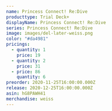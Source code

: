 ```yaml
---
name: Princess Connect! Re:Dive
producttype: Trial Deck+
displayName: Princess Connect! Re:Dive
series: Princess Connect! Re:Dive
image: images/del-later-weiss.png
color: "#da4981"
pricings:
  - quantity: 1
    price: 19
  - quantity: 2
    price: 31
  - price: 86
    quantity: 6
preorder: 2020-11-25T16:00:00.000Z
release: 2020-12-25T16:00:00.000Z
asin: hG8PAWH41
merchandise: weiss
---
```

